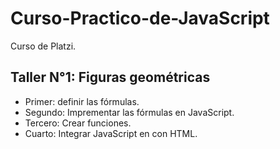 # Curso-Practico-de-JavaScript
Curso de Platzi.

## Taller N°1: Figuras geométricas
- Primer: definir las fórmulas.
- Segundo: Imprementar las fórmulas en JavaScript.
- Tercero: Crear funciones.
- Cuarto: Integrar JavaScript en con HTML.